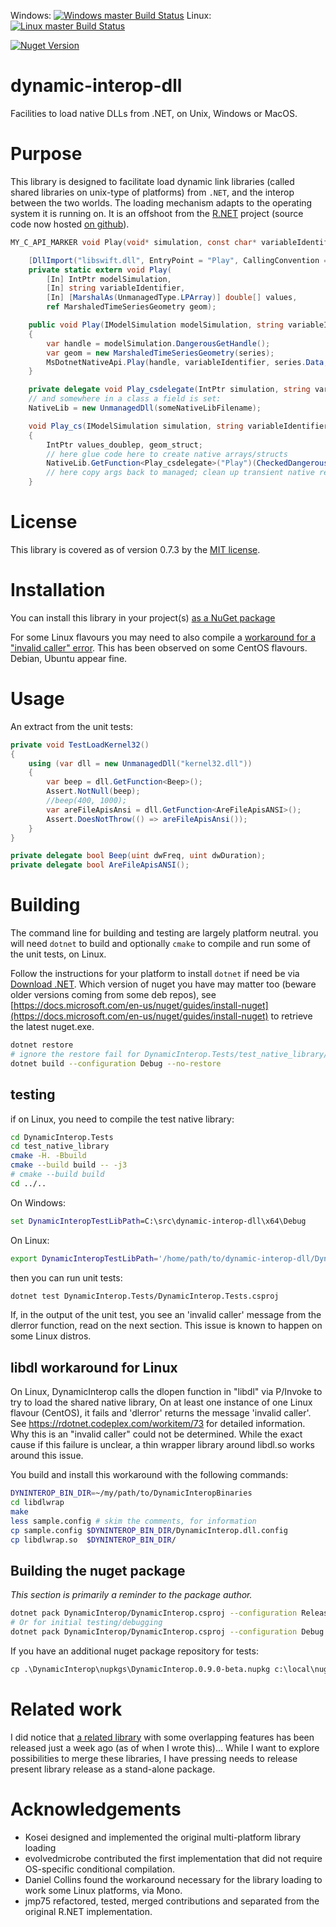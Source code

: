 Windows: [![Windows master Build Status](https://ci.appveyor.com/api/projects/status/otm2yg0os9rpn5j1?branch/master?svg=true "Windows master Build Status")](https://ci.appveyor.com/project/jmp75/dynamic-interop-dll/branch/master) Linux: [![Linux master Build Status](https://travis-ci.org/rdotnet/dynamic-interop-dll.svg?branch=master "Linux master Build Status")](https://travis-ci.org/rdotnet/dynamic-interop-dll/builds)

[![Nuget Version](https://buildstats.info/nuget/DynamicInterop)](https://www.nuget.org/packages/DynamicInterop/)

dynamic-interop-dll
===================

Facilities to load native DLLs from .NET, on Unix, Windows or MacOS.

# Purpose

This library is designed to facilitate load dynamic link libraries (called shared libraries on unix-type of platforms) from `.NET`, and the interop between the two worlds. The loading mechanism adapts to the operating system it is running on. It is an offshoot from the [R.NET](http://rdotnet.codeplex.com) project (source code now hosted [on github](https://github.com/rdotnet/rdotnet)). 


```c
MY_C_API_MARKER void Play(void* simulation, const char* variableIdentifier, double* values, TimeSeriesGeometry* geom);
```

```c#
    [DllImport("libswift.dll", EntryPoint = "Play", CallingConvention = CallingConvention.Cdecl)]
    private static extern void Play(
        [In] IntPtr modelSimulation,
        [In] string variableIdentifier,
        [In] [MarshalAs(UnmanagedType.LPArray)] double[] values,
        ref MarshaledTimeSeriesGeometry geom);
```

```c#
    public void Play(IModelSimulation modelSimulation, string variableIdentifier, MinimalTimeSeries series)
    {
        var handle = modelSimulation.DangerousGetHandle();
        var geom = new MarshaledTimeSeriesGeometry(series);
        MsDotnetNativeApi.Play(handle, variableIdentifier, series.Data, ref geom);
    }
```

```c#
    private delegate void Play_csdelegate(IntPtr simulation, string variableIdentifier, IntPtr values, IntPtr geom);
    // and somewhere in a class a field is set:
    NativeLib = new UnmanagedDll(someNativeLibFilename);

    void Play_cs(IModelSimulation simulation, string variableIdentifier, double[] values, ref MarshaledTimeSeriesGeometry geom)
    {
        IntPtr values_doublep, geom_struct;
        // here glue code here to create native arrays/structs
        NativeLib.GetFunction<Play_csdelegate>("Play")(CheckedDangerousGetHandle(simulation, "simulation"), variableIdentifier, values_doublep, geom_struct);
        // here copy args back to managed; clean up transient native resources.
    }
```

# License

This library is covered as of version 0.7.3 by the [MIT license](https://github.com/rdotnet/dynamic-interop-dll/blob/3055f27f46d1b794572bcd944eaebbd4f960b9a6/License.txt).

# Installation

You can install this library in your project(s) [as a NuGet package](https://www.nuget.org/packages/DynamicInterop)

For some Linux flavours you may need to also compile a [workaround for a "invalid caller" error](#libdl-workaround). This has been observed on some CentOS flavours. Debian, Ubuntu appear fine.

# Usage

An extract from the unit tests:

```c#
private void TestLoadKernel32()
{
    using (var dll = new UnmanagedDll("kernel32.dll"))
    {
        var beep = dll.GetFunction<Beep>();
        Assert.NotNull(beep);
        //beep(400, 1000);
        var areFileApisAnsi = dll.GetFunction<AreFileApisANSI>();
        Assert.DoesNotThrow(() => areFileApisAnsi());
    }
}

private delegate bool Beep(uint dwFreq, uint dwDuration);
private delegate bool AreFileApisANSI();
```

# Building

The command line for building and testing are largely platform neutral. you will need `dotnet` to build and optionally `cmake` to compile and run some of the unit tests, on Linux.

Follow the instructions for your platform to install `dotnet` if need be via [Download .NET](https://www.microsoft.com/net/download). Which version of nuget you have may matter too (beware older versions coming from some deb repos), see [https://docs.microsoft.com/en-us/nuget/guides/install-nuget](https://docs.microsoft.com/en-us/nuget/guides/install-nuget) to retrieve the latest nuget.exe.

```bash
dotnet restore
# ignore the restore fail for DynamicInterop.Tests/test_native_library/test_native_library.vcxproj if you get any
dotnet build --configuration Debug --no-restore
```

## testing

if on Linux, you need to compile the test native library:

```bash
cd DynamicInterop.Tests
cd test_native_library
cmake -H. -Bbuild
cmake --build build -- -j3
# cmake --build build 
cd ../..
```

On Windows:

```bat
set DynamicInteropTestLibPath=C:\src\dynamic-interop-dll\x64\Debug
```

On Linux:

```bash
export DynamicInteropTestLibPath='/home/path/to/dynamic-interop-dll/DynamicInterop.Tests/test_native_library/build'
```

then you can run unit tests:

```bash
dotnet test DynamicInterop.Tests/DynamicInterop.Tests.csproj
```

If, in the output of the unit test, you see an 'invalid caller' message from the dlerror function, read on the next section. This issue is known to happen on some Linux distros.

## libdl workaround for Linux

On Linux, DynamicInterop calls the dlopen function in "libdl" via P/Invoke to try to load the shared native library, On at least one instance of one Linux flavour (CentOS), it fails and 'dlerror' returns the message 'invalid caller'. See https://rdotnet.codeplex.com/workitem/73 for detailed information. Why this is an "invalid caller" could not be determined. While the exact cause if this failure is unclear, a thin wrapper library around libdl.so works around this issue.

You build and install this workaround with the following commands:

```bash
DYNINTEROP_BIN_DIR=~/my/path/to/DynamicInteropBinaries
cd libdlwrap
make
less sample.config # skim the comments, for information
cp sample.config $DYNINTEROP_BIN_DIR/DynamicInterop.dll.config
cp libdlwrap.so  $DYNINTEROP_BIN_DIR/
```

## Building the nuget package

*This section is primarily a reminder to the package author.*

```bash
dotnet pack DynamicInterop/DynamicInterop.csproj --configuration Release --no-build --no-restore --output nupkgs
# Or for initial testing/debugging
dotnet pack DynamicInterop/DynamicInterop.csproj --configuration Debug --no-build --no-restore --output nupkgs
```

If you have an additional nuget package repository for tests:

```cmd
cp .\DynamicInterop\nupkgs\DynamicInterop.0.9.0-beta.nupkg c:\local\nuget
```

# Related work

I did notice that [a related library](https://github.com/Boyko-Karadzhov/Dynamic-Libraries) with some overlapping features has been released just a week ago (as of when I wrote this)... While I want to explore possibilities to merge these libraries, I have pressing needs to release present library release as a stand-alone package.

# Acknowledgements

* Kosei designed and implemented the original multi-platform library loading
* evolvedmicrobe contributed the first implementation that did not require OS-specific conditional compilation.
* Daniel Collins found the workaround necessary for the library loading to work some Linux platforms, via Mono.
* jmp75 refactored, tested, merged contributions and separated from the original R.NET implementation.
